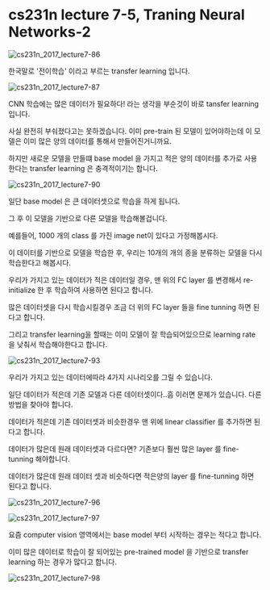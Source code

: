 # cs231n lecture 7-5, Traning Neural Networks-2



![cs231n_2017_lecture7-86](A:/desktop/TIL/images/cs231n_2017_lecture7-86.jpg)

한국말로 '전이학습' 이라고 부르는 transfer learning 입니다.



![cs231n_2017_lecture7-87](A:/desktop/TIL/images/cs231n_2017_lecture7-87.jpg)

CNN 학습에는 많은 데이터가 필요하다! 라는 생각을 부순것이 바로 tansfer learning 입니다.

사실 완전히 부숴졌다고는 못하겠습니다. 이미 pre-train 된 모델이 있어야하는데 이 모델은 이미 많은 양의 데이터를 통해서 만들어진거니까요.

하지만 새로운 모델을 만들떄 base model 을 가지고 적은 양의 데이터를 추가로 사용한다는 transfer learning 은 충격적이기는 합니다.



![cs231n_2017_lecture7-90](A:/desktop/TIL/images/cs231n_2017_lecture7-90.jpg)



일단 base model 은 큰 데이터셋으로 학습을 하게 됩니다.

그 후 이 모델을 기반으로 다른 모델을 학습해볼겁니다.

예를들어, 1000 개의 class 를 가진 image net이 있다고 가정해봅시다.

이 데이터를 기반으로 모델을 학습한 후, 우리는 10개의 개의 종을 분류하는 모델을 다시 학습한다고 해봅시다.

우리가 가지고 있는 데이터가 적은 데이터일 경우, 맨 위의 FC layer 를 변경해서 re-initialize 한 후 학습하여 사용하면 된다고 합니다.



많은 데이터셋을 다시 학습시킬경우 조금 더 위의 FC layer 들을 fine tunning 하면 된다고 합니다.

그리고 transfer learning을 할때는 이미 모델이 잘 학습되어있으므로 learning rate 을 낮춰서 학습해야한다고 합니다.



![cs231n_2017_lecture7-93](A:/desktop/TIL/images/cs231n_2017_lecture7-93.jpg)



우리가 가지고 있는 데이터에따라 4가지 시나리오를 그릴 수 있습니다.

일단 데이터가 적은데 기존 모델과 다른 데이터셋이다..흠 이러면 문제가 있습니다. 다른 방법을 찾아야 합니다.

데이터가 적은데 기존 데이터셋과 비슷한경우 맨 위에 linear classifier 를 추가하면 된다고 합니다.



데이터가 많은데 원래 데이터셋과 다르다면? 기존보다 훨씬 많은 layer 를 fine-tunning 해야합니다.

데이터가 많은데 원래 데이터 셋과 비슷하다면 적은양의 layer 를 fine-tunning 하면 된다고 합니다.



![cs231n_2017_lecture7-96](A:/desktop/TIL/images/cs231n_2017_lecture7-96.jpg)



![cs231n_2017_lecture7-97](A:/desktop/TIL/images/cs231n_2017_lecture7-97.jpg)



요즘 computer vision 영역에서는 base model 부터 시작하는 경우는 적다고 합니다.

이미 많은 데이터로 학습이 잘 되어있는 pre-trained model 을 기반으로 transfer learning 하는 경우가 많다고 합니다.

![cs231n_2017_lecture7-98]()